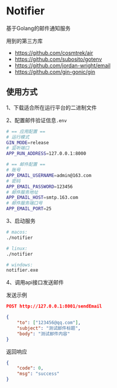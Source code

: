 # Notifier

基于Golang的邮件通知服务

用到的第三方库

- https://github.com/cosmtrek/air
- https://github.com/subosito/gotenv
- https://github.com/jordan-wright/email
- https://github.com/gin-gonic/gin

## 使用方式

1、下载适合所在运行平台的二进制文件

2、配置邮件验证信息`.env`

```bash
# == 应用配置 ==
# 运行模式
GIN_MODE=release
# 监听端口
APP_RUN_ADDRESS=127.0.0.1:8000

# == 邮件配置 ==
# 账号
APP_EMAIL_USERNAME=admin@163.com
# 密码
APP_EMAIL_PASSWORD=123456
# 邮件服务地址
APP_EMAIL_HOST=smtp.163.com
# 邮件服务端口号
APP_EMAIL_PORT=25
```

3、启动服务

```bash
# macos: 
./notifier

# linux: 
./notifier

# windows: 
notifier.exe
```

4、调用api接口发送邮件

发送示例

```json
POST http://127.0.0.1:8001/sendEmail

{
	"to": ["123456@qq.com"],
	"subject": "测试邮件标题",
	"body": "测试邮件内容"
}
```

返回响应

```json
{
	"code": 0,
	"msg": "success"
}
```
